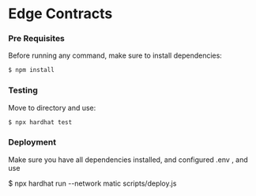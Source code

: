 # Edge Contracts
### Pre Requisites

Before running any command, make sure to install dependencies:

```sh
$ npm install
```

### Testing
Move to directory and use:

```sh
$ npx hardhat test
```

### Deployment

Make sure you have all dependencies installed, and configured .env , and use

$ npx hardhat run --network matic scripts/deploy.js
